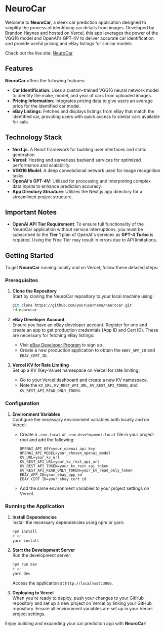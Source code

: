 # NeuroCar

Welcome to **NeuroCar**, a sleek car prediction application designed to simplify the process of identifying car details from images. Developed by Brandon Haynes and hosted on Vercel, this app leverages the power of the VGG16 model and OpenAI's GPT-4V to deliver accurate car identification and provide useful pricing and eBay listings for similar models.

Check out the live site: [NeuroCar](https://neurocar.net)

## Features

**NeuroCar** offers the following features:

- **Car Identification**: Uses a custom-trained VGG16 neural network model to identify the make, model, and year of cars from uploaded images.
- **Pricing Information**: Integrates pricing data to give users an average price for the identified car model.
- **eBay Listings**: Fetches and displays listings from eBay that match the identified car, providing users with quick access to similar cars available for sale.

## Technology Stack

- **Next.js**: A React framework for building user interfaces and static generation.
- **Vercel**: Hosting and serverless backend services for optimized performance and scalability.
- **VGG16 Model**: A deep convolutional network used for image recognition tasks.
- **OpenAI's GPT-4V**: Utilized for processing and interpreting complex data inputs to enhance prediction accuracy.
- **App Directory Structure**: Utilizes the Next.js app directory for a streamlined project structure.

## Important Notes

- **OpenAI API Tier Requirement**: To ensure full functionality of the NeuroCar application without service interruptions, you must be subscribed to the **Tier 1** plan of OpenAI's services as **GPT-4 Turbo** is required. Using the Free Tier may result in errors due to API limitations.


## Getting Started

To get **NeuroCar** running locally and on Vercel, follow these detailed steps:

### Prerequisites

1. **Clone the Repository**  
   Start by cloning the NeuroCar repository to your local machine using:
   ```bash
   git clone https://github.com/yourusername/neurocar.git
   cd neurocar
   ```

2. **eBay Developer Account**  
   Ensure you have an eBay developer account. Register for one and create an app to get production credentials (App ID and Cert ID). These are necessary for fetching eBay listings:
   - Visit [eBay Developer Program](https://developer.ebay.com) to sign up.
   - Create a new production application to obtain the `EBAY_APP_ID` and `EBAY_CERT_ID`.

3. **Vercel KV for Rate Limiting**  
   Set up a KV (Key-Value) namespace on Vercel for rate limiting:
   - Go to your Vercel dashboard and create a new KV namespace.
   - Note the `KV_URL`, `KV_REST_API_URL`, `KV_REST_API_TOKEN`, and `KV_REST_API_READ_ONLY_TOKEN`.

### Configuration

1. **Environment Variables**  
   Configure the necessary environment variables both locally and on Vercel:
   - Create a `.env.local` or `.env.development.local` file in your project root and add the following:
     ```
     OPENAI_API_KEY=your_openai_api_key
     OPENAI_API_MODEL=your_chosen_openai_model
     KV_URL=your_kv_url
     KV_REST_API_URL=your_kv_rest_api_url
     KV_REST_API_TOKEN=your_kv_rest_api_token
     KV_REST_API_READ_ONLY_TOKEN=your_kv_read_only_token
     EBAY_APP_ID=your_ebay_app_id
     EBAY_CERT_ID=your_ebay_cert_id
     ```

   - Add the same environment variables to your project settings on Vercel.

### Running the Application

1. **Install Dependencies**  
   Install the necessary dependencies using npm or yarn:
   ```bash
   npm install
   # or
   yarn install
   ```

2. **Start the Development Server**  
   Run the development server:
   ```bash
   npm run dev
   # or
   yarn dev
   ```
   Access the application at `http://localhost:3000`.

3. **Deploying to Vercel**  
   When you're ready to deploy, push your changes to your GitHub repository and set up a new project on Vercel by linking your GitHub repository. Ensure all environment variables are set up in your Vercel project settings.

Enjoy building and expanding your car prediction app with **NeuroCar**!
